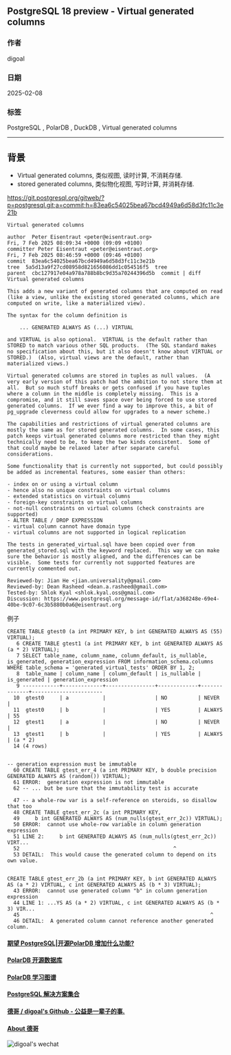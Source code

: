 ## PostgreSQL 18 preview - Virtual generated columns     
                                                                                                
### 作者                                                                    
digoal                                                                    
                                                                           
### 日期                                                                         
2025-02-08                                                              
                                                                        
### 标签                                                                      
PostgreSQL , PolarDB , DuckDB , Virtual generated columns   
                                                                                               
----                                                                        
                                                                                      
## 背景     
  
- Virtual generated columns, 类似视图, 读时计算, 不消耗存储.  
- stored generated columns, 类似物化视图, 写时计算, 并消耗存储.  
  
https://git.postgresql.org/gitweb/?p=postgresql.git;a=commit;h=83ea6c54025bea67bcd4949a6d58d3fc11c3e21b  
```  
Virtual generated columns  
  
author  Peter Eisentraut <peter@eisentraut.org>   
Fri, 7 Feb 2025 08:09:34 +0000 (09:09 +0100)  
committer Peter Eisentraut <peter@eisentraut.org>   
Fri, 7 Feb 2025 08:46:59 +0000 (09:46 +0100)  
commit  83ea6c54025bea67bcd4949a6d58d3fc11c3e21b  
tree  5a5d13a9f27cd08958d821656086dd1c054516f5  tree  
parent  cbc127917e04a978a788b8bc9d35a70244396d5b  commit | diff  
Virtual generated columns  
  
This adds a new variant of generated columns that are computed on read  
(like a view, unlike the existing stored generated columns, which are  
computed on write, like a materialized view).  
  
The syntax for the column definition is  
  
    ... GENERATED ALWAYS AS (...) VIRTUAL  
  
and VIRTUAL is also optional.  VIRTUAL is the default rather than  
STORED to match various other SQL products.  (The SQL standard makes  
no specification about this, but it also doesn't know about VIRTUAL or  
STORED.)  (Also, virtual views are the default, rather than  
materialized views.)  
  
Virtual generated columns are stored in tuples as null values.  (A  
very early version of this patch had the ambition to not store them at  
all.  But so much stuff breaks or gets confused if you have tuples  
where a column in the middle is completely missing.  This is a  
compromise, and it still saves space over being forced to use stored  
generated columns.  If we ever find a way to improve this, a bit of  
pg_upgrade cleverness could allow for upgrades to a newer scheme.)  
  
The capabilities and restrictions of virtual generated columns are  
mostly the same as for stored generated columns.  In some cases, this  
patch keeps virtual generated columns more restricted than they might  
technically need to be, to keep the two kinds consistent.  Some of  
that could maybe be relaxed later after separate careful  
considerations.  
  
Some functionality that is currently not supported, but could possibly  
be added as incremental features, some easier than others:  
  
- index on or using a virtual column  
- hence also no unique constraints on virtual columns  
- extended statistics on virtual columns  
- foreign-key constraints on virtual columns  
- not-null constraints on virtual columns (check constraints are supported)  
- ALTER TABLE / DROP EXPRESSION  
- virtual column cannot have domain type  
- virtual columns are not supported in logical replication  
  
The tests in generated_virtual.sql have been copied over from  
generated_stored.sql with the keyword replaced.  This way we can make  
sure the behavior is mostly aligned, and the differences can be  
visible.  Some tests for currently not supported features are  
currently commented out.  
  
Reviewed-by: Jian He <jian.universality@gmail.com>  
Reviewed-by: Dean Rasheed <dean.a.rasheed@gmail.com>  
Tested-by: Shlok Kyal <shlok.kyal.oss@gmail.com>  
Discussion: https://www.postgresql.org/message-id/flat/a368248e-69e4-40be-9c07-6c3b5880b0a6@eisentraut.org  
```  
  
例子  
```  
CREATE TABLE gtest0 (a int PRIMARY KEY, b int GENERATED ALWAYS AS (55) VIRTUAL);  
   6 CREATE TABLE gtest1 (a int PRIMARY KEY, b int GENERATED ALWAYS AS (a * 2) VIRTUAL);  
   7 SELECT table_name, column_name, column_default, is_nullable, is_generated, generation_expression FROM information_schema.columns WHERE table_schema = 'generated_virtual_tests' ORDER BY 1, 2;  
   8  table_name | column_name | column_default | is_nullable | is_generated | generation_expression   
   9 ------------+-------------+----------------+-------------+--------------+-----------------------  
  10  gtest0     | a           |                | NO          | NEVER        |   
  11  gtest0     | b           |                | YES         | ALWAYS       | 55  
  12  gtest1     | a           |                | NO          | NEVER        |   
  13  gtest1     | b           |                | YES         | ALWAYS       | (a * 2)  
  14 (4 rows)  
  
  
-- generation expression must be immutable  
  60 CREATE TABLE gtest_err_4 (a int PRIMARY KEY, b double precision GENERATED ALWAYS AS (random()) VIRTUAL);  
  61 ERROR:  generation expression is not immutable  
  62 -- ... but be sure that the immutability test is accurate  
  
  47 -- a whole-row var is a self-reference on steroids, so disallow that too  
  48 CREATE TABLE gtest_err_2c (a int PRIMARY KEY,  
  49     b int GENERATED ALWAYS AS (num_nulls(gtest_err_2c)) VIRTUAL);  
  50 ERROR:  cannot use whole-row variable in column generation expression  
  51 LINE 2:     b int GENERATED ALWAYS AS (num_nulls(gtest_err_2c)) VIRT...  
  52                                                  ^  
  53 DETAIL:  This would cause the generated column to depend on its own value.  
  
  
CREATE TABLE gtest_err_2b (a int PRIMARY KEY, b int GENERATED ALWAYS AS (a * 2) VIRTUAL, c int GENERATED ALWAYS AS (b * 3) VIRTUAL);  
  43 ERROR:  cannot use generated column "b" in column generation expression  
  44 LINE 1: ...YS AS (a * 2) VIRTUAL, c int GENERATED ALWAYS AS (b * 3) VIR...  
  45                                                              ^  
  46 DETAIL:  A generated column cannot reference another generated column.  
```  
  
  
#### [期望 PostgreSQL|开源PolarDB 增加什么功能?](https://github.com/digoal/blog/issues/76 "269ac3d1c492e938c0191101c7238216")
  
  
#### [PolarDB 开源数据库](https://openpolardb.com/home "57258f76c37864c6e6d23383d05714ea")
  
  
#### [PolarDB 学习图谱](https://www.aliyun.com/database/openpolardb/activity "8642f60e04ed0c814bf9cb9677976bd4")
  
  
#### [PostgreSQL 解决方案集合](../201706/20170601_02.md "40cff096e9ed7122c512b35d8561d9c8")
  
  
#### [德哥 / digoal's Github - 公益是一辈子的事.](https://github.com/digoal/blog/blob/master/README.md "22709685feb7cab07d30f30387f0a9ae")
  
  
#### [About 德哥](https://github.com/digoal/blog/blob/master/me/readme.md "a37735981e7704886ffd590565582dd0")
  
  
![digoal's wechat](../pic/digoal_weixin.jpg "f7ad92eeba24523fd47a6e1a0e691b59")
  
